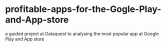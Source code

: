 # profitable-apps-for-the-Gogle-Play-and-App-store
a guided project at Dataquest to analysing the most popular app at Google Play and App store

